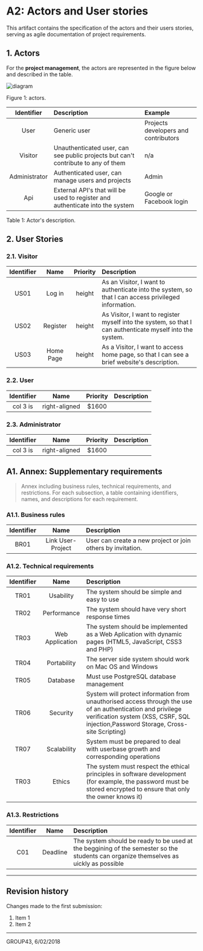 # A2: Actors and User stories

This artifact contains the specification of the actors and their users stories, serving as agile documentation of project requirements.

## 1. Actors

For the **project management**, the actors are represented in the figure below and described in the table.

![diagram](https://yuml.me/0ad81515.png)

Figure 1: actors.


| Identifier | Description | Example |
|:----------:|:------------|:--------|
| User | Generic user | Projects developers and contributors |
| Visitor | Unauthenticated user, can see public projects but can't contribute to any of them | n/a |
| Administrator | Authenticated user, can manage users and projects | Admin |
| Api | External API's that will be used to register and authenticate into the system | Google or Facebook login |

Table 1: Actor's description.

## 2. User Stories

### 2.1. Visitor
| Identifier  | Name          | Priority  | Description |
| :----------:|:-------------:|:---------:|:------------|
| US01        | Log in        | height     | As an Visitor, I want to authenticate into the system, so that I can access privileged information.        |
| US02        | Register      | height     | As Visitor, I want to register myself into the system, so that I can authenticate myself into the system.        |
| US03        | Home Page     | height     | As a Visitor, I want to access home page, so that I can see a brief website's description.        |


### 2.2. User
| Identifier  | Name          | Priority  | Description |
| :----------:|:-------------:| :-----:|:-------|
| col 3 is    | right-aligned | $1600 |       |

### 2.3. Administrator
| Identifier  | Name          | Priority  | Description |
| :----------:|:-------------:| :-----:|:-------|
| col 3 is    | right-aligned | $1600 |       |


## A1. Annex: Supplementary requirements

> Annex including business rules, technical requirements, and restrictions.
> For each subsection, a table containing identifiers, names, and descriptions for each requirement.

### A1.1. Business rules
| Identifier  | Name          | Description |
| :----------:|:-------------:|:-----------|
| BR01        | Link User-Project | User can create a new project or join others by invitation.            |

### A1.2. Technical requirements
| Identifier  | Name          | Description |
|:-----------:|:-------------:|:-----------|
| TR01        |Usability      |The system should be simple and easy to use             |
| TR02        |Performance    |The system should have very short response times             |
| TR03        |Web Application|The system should be implemented as a Web Aplication with dynamic pages (HTML5, JavaScript, CSS3 and PHP)             |
| TR04        |Portability    |The server side system should work on Mac OS and Windows             |
| TR05        |Database       |Must use PostgreSQL database management             |
| TR06        |Security       |System will protect information from unauthorised access through the use of an authentication and privilege verification system (XSS, CSRF, SQL injection,Password Storage, Cross-site Scripting)            |
| TR07        |Scalability    |System must be prepared to deal with userbase growth and corresponding operations             |
| TR03        |Ethics         |The system must respect the ethical principles in software development (for example, the password must be stored encrypted to ensure that only the owner knows it)    |

### A1.3. Restrictions
| Identifier  | Name          | Description |
| :----------:|:-------------:|:----------- |
| C01        |Deadline       |The system should be ready to be used at the beggining of the semester so the students can organize themselves as uickly as possible|
***

## Revision history

Changes made to the first submission:
1. Item 1
1. Item 2

***

GROUP43, 6/02/2018
